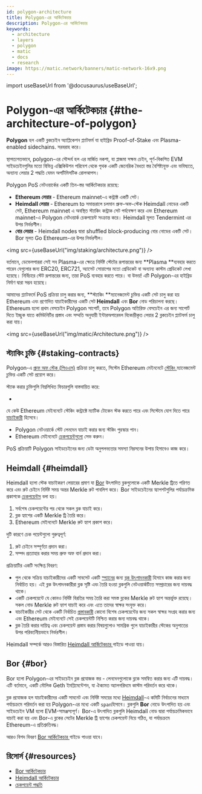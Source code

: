 ```yaml
---
id: polygon-architecture
title: Polygon-এর আর্কিটেকচার
description: Polygon-এর আর্কিটেকচার
keywords:
  - architecture
  - layers
  - polygon
  - matic
  - docs
  - research
image: https://matic.network/banners/matic-network-16x9.png
---
```

import useBaseUrl from '@docusaurus/useBaseUrl';

# Polygon-এর আর্কিটেকচার {#the-architecture-of-polygon}

**Polygon** হল একটি ব্লকচেইন অ্যাপ্লিকেশন প্ল্যাটফর্ম যা হাইব্রিড Proof-of-Stake এবং Plasma-enabled sidechains. সরবরাহ করে।

স্থাপত্যগতভাবে, polygon-এর সৌন্দর্য হল এর মার্জিত নকশা, যা প্লাজমা সক্ষম চেইন, পূর্ণ-বিকশিত EVM সাইডচেইনগুলির মতো বিভিন্ন এক্সিকিউশন পরিবেশ থেকে পৃথক একটি জেনেরিক বৈধতা স্তর বৈশিষ্ট্যযুক্ত এবং ভবিষ্যতে, অন্যান্য লেয়ার 2 পদ্ধতি যেমন অপটিমিসটিক রোলআপস।

Polygon PoS নেটওয়ার্কের একটি তিন-স্তর আর্কিটেকচার রয়েছে:

* **Ethereum লেয়ার** - Ethereum mainnet-এ কন্ট্রাক্ট একটি সেট।
* **Heimdall লেয়ার** - Ethereum to সমান্তরালে চলমান প্রুফ-অফ-স্টেক Heimdall নোডের একটি সেট, Ethereum mainnet এ অবস্থিত স্ট্যাকিং কন্ট্রাক সেট পর্যবেক্ষণ করে এবং Ethereum mainnet-এ Polygon নেটওয়ার্ক চেকপয়েন্ট সংক্রান্ত করে। Heimdall মূলত Tendermint এর উপর নির্ভরশীল।
* **বোর লেয়ার** - Heimdall nodes দ্বারা shuffled block-producing বোর নোডের একটি সেট। Bor মূলত Go Ethereum-এর উপর নির্ভরশীল।

<img src={useBaseUrl("img/staking/architecture.png")} />

বর্তমানে, ডেভেলপাররা সেই সব Plasma-এর ক্ষেত্রে নির্দিষ্ট স্টেটের রূপান্তরের জন্য **Plasma **ব্যবহার করতে পারেন যেগুলোর জন্য ERC20, ERC721, অ্যাসেট সোয়াপের মতো প্রেডিকেট বা অন্যান্য কাস্টম প্রেডিকেট লেখা হয়েছে। নির্বিচারে স্টেট রূপান্তরের জন্য, তারা PoS ব্যবহার করতে পারে। বা উভয়! এটি Polygon-এর হাইব্রিড নির্মাণ দ্বারা সম্ভব হয়েছে।

আমাদের প্ল্যাটফর্মে PoS প্রক্রিয়া চালু করার জন্য, **স্ট্যাকিং **ম্যানেজমেন্ট চুক্তির একটি সেট চালু করা হয় Ethereum এবং প্রণোদিত যাচাইকারীদের একটি সেট **Heimdall** এবং **Bor** নোড পরিচালনা করছে। Ethereum হলো প্রথম বেসচেইন Polygon সাপোর্ট, তবে Polygon অতিরিক্ত বেসচেইন এর জন্য সাপোর্ট দিতে ইচ্ছুক যাতে কমিউনিটির প্রস্তাব এবং সম্মতি অনুযায়ী ইন্টারঅপারেবল বিকেন্দ্রীকৃত লেয়ার 2 ব্লকচেইন প্ল্যাটফর্ম চালু করা যায়।

<img src={useBaseUrl("img/matic/Architecture.png")} />

## স্ট্যাকিং চুক্তি {#staking-contracts}

Polygon-এ [প্রুফ অফ স্টেক (পিওএস)](docs/home/polygon-basics/what-is-proof-of-stake) প্রক্রিয়া চালু করতে,
সিস্টেম Ethereum মেইননেটে [স্টেকিং ](/docs/maintain/glossary#staking)ম্যানেজমেন্ট চুক্তির একটি সেট প্রয়োগ করে।

স্ট্যাক করার চুক্তিগুলি নিম্নলিখিত ফিচারগুলি বাস্তবায়িত করে:

*
যে কেউ Ethereum মেইননেটে স্টেকিং কন্ট্রাক্টে ম্যাটিক টোকেন স্টক করতে পারে এবং সিস্টেমে যোগ দিতে পারে
[যাচাইকারী](/docs/maintain/glossary#validator) হিসেবে।
* Polygon নেটওয়ার্কে স্টেট লেনদেন যাচাই করার জন্য
স্টকিং পুরস্কার পান।
* Ethereum মেইননেটে [চেকপয়েন্টগুলো](/docs/maintain/glossary#checkpoint-transaction) সেভ করুন।

PoS প্রক্রিয়াটি Polygon সাইডচেইনের জন্য ডেটা অনুপলভ্যতার সমস্যা নিরসনের উপায় হিসাবেও কাজ করে।

## Heimdall {#heimdall}

Heimdall হলো স্টেক যাচাইকরণ লেয়ারের প্রমাণ যা [Bor](/docs/maintain/glossary#bor) উৎপাদিত ব্লকগুলোকে একটি Merkle ট্রিতে পরিণত করে এবং রুট চেইনে নির্দিষ্ট সময় অন্তর Merkle রুট পাবলিশ করে। Bor সাইডচেইনের স্ন্যাপশটগুলির পর্যায়ক্রমিক প্রকাশকে [চেকপয়েন্টস](/docs/maintain/glossary#checkpoint-transaction) বলা হয়।

1. সর্বশেষ চেকপয়েন্টের পর থেকে সকল ব্লক যাচাই করে।
2. ব্লক হ্যাশের একটি Merkle ট্রি তৈরি করে।
3. Ethereum মেইননেটে Merkle রুট হ্যাশ প্রকাশ করে।

দুটি কারণে চেক পয়েন্টগুলো গুরুত্বপূর্ণ:

1. রুট চেইনে সম্পূর্ণতা প্রদান করা।
2. সম্পদ প্রত্যাহার করার সময় প্রুফ অফ বার্ন প্রদান করা।

প্রক্রিয়াটির একটি সংক্ষিপ্ত বিবরণ:

* পুল থেকে সক্রিয় যাচাইকারীদের একটি সাবসেট একটি [স্প্যানের](/docs/maintain/glossary#span) জন্য [ব্লক উৎপাদনকারী](/docs/maintain/glossary#block-producer) হিসাবে কাজ করার জন্য নির্বাচিত হয়। এই ব্লক উৎপাদনকারীরা ব্লক সৃষ্টি এবং তৈরি হওয়া ব্লকগুলি নেটওয়ার্কটিতে সম্প্রচারের জন্য দায়বদ্ধ থাকে।
* একটি চেকপয়েন্টে যে কোনও নির্দিষ্ট বিরতির সময় তৈরি করা সমস্ত ব্লকের Merkle রুট হ্যাশ অন্তর্ভুক্ত রয়েছে। সকল নোড Merkle রুট হ্যাশ যাচাই করে এবং এতে তাদের স্বাক্ষর সংযুক্ত করে।
* যাচাইকারীর সেট থেকে একটি নির্বাচিত [প্রস্তাবকারী](/docs/maintain/glossary#proposer) কোনো বিশেষ চেকপয়েন্টের জন্য সকল স্বাক্ষর সংগ্রহ করার জন্য এবং Ethereum মেইননেটে সেই চেকপয়েন্টটি নিশ্চিত করার জন্য দায়বদ্ধ থাকে।
* ব্লক তৈরি করার দায়িত্ব এবং চেকপয়েন্ট প্রস্তাব করার বিষয়গুলোও সামগ্রিক পুলে যাচাইকারীর স্টেকের অনুপাতের উপর পরিবর্তনীয়ভাবে নির্ভরশীল।

Heimdall সম্পর্কে আরও বিস্তারিত [Heimdall আর্কিটেকচার ](/docs/pos/heimdall/overview)গাইডে পাওয়া যায়।

## Bor {#bor}


Bor হলো Polygon-এর সাইডচেইন ব্লক প্রযোজক স্তর -
লেনদেনগুলোকে ব্লকে সমন্বিত করার জন্য এটি দায়বদ্ধ।
 এটি বর্তমানে, একটি মৌলিক Geth ইমপ্লিমেন্টেশন, যা ঐক্যমত অ্যালগরিদমে কাস্টম পরিবর্তন করে থাকে।


ব্লক প্রযোজক হল যাচাইকারীদের একটি সাবনেট এবং নির্দিষ্ট সময়ের মধ্যে [Heimdall](/docs/maintain/glossary#heimdall)-এ কমিটি নির্বাচনের মাধ্যমে পর্যায়ক্রমে পরিবর্তন করা হয় Polygon-এর মধ্যে একটি  `span`হিসাবে। ব্লকগুলি **Bor** নোডে উৎপাদিত হয় এবং সাইডচেইন VM হলো EVM-সামঞ্জস্যপূর্ণ। Bor-এ উৎপাদিত ব্লকগুলি Heimdall নোড দ্বারা পর্যায়ক্রমিকভাবে যাচাই করা হয় এবং Bor-এ ব্লকের সেটের Merkle ট্রি হ্যাশের চেকপয়েন্ট নিয়ে গঠিত, যা পর্যায়ক্রমে Ethereum-এ প্রতিশ্রুতিবদ্ধ।

আরও বিশদ বিবরণ [Bor আর্কিটেকচার ](/docs/pos/bor/overview)গাইডে পাওয়া যাবে।

## রিসোর্স {#resources}

* [Bor আর্কিটেকচার](https://wiki.polygon.technology/docs/pos/bor)
* [Heimdall আর্কিটেকচার](https://forum.polygon.technology/t/matic-system-overview-heimdall/8323)
* [চেকপয়েন্ট পদ্ধতি](https://forum.polygon.technology/t/checkpoint-mechanism-on-heimdall/7160)
